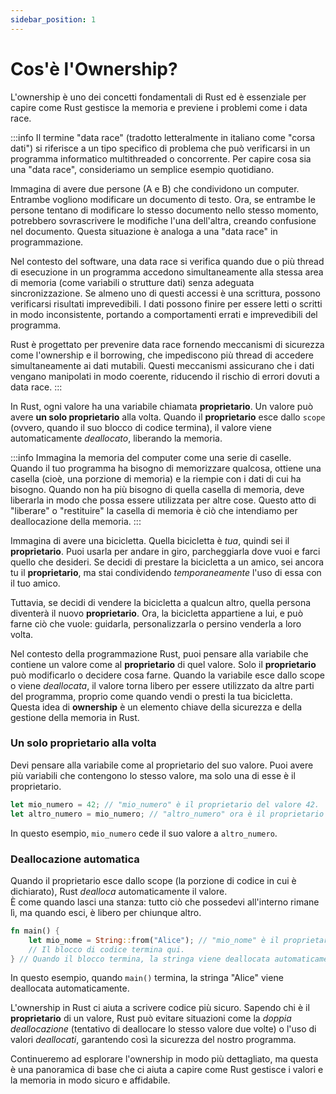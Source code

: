 ```yaml
---
sidebar_position: 1
---
```

# Cos'è l'Ownership?
L'ownership è uno dei concetti fondamentali di Rust ed è essenziale per capire come Rust gestisce la memoria e previene i problemi come i data race. 

:::info
Il termine "data race" (tradotto letteralmente in italiano come "corsa dati") si riferisce a un tipo specifico di problema che può verificarsi in un programma informatico multithreaded o concorrente. Per capire cosa sia una "data race", consideriamo un semplice esempio quotidiano.

Immagina di avere due persone (A e B) che condividono un computer. Entrambe vogliono modificare un documento di testo. Ora, se entrambe le persone tentano di modificare lo stesso documento nello stesso momento, potrebbero sovrascrivere le modifiche l'una dell'altra, creando confusione nel documento. Questa situazione è analoga a una "data race" in programmazione.

Nel contesto del software, una data race si verifica quando due o più thread di esecuzione in un programma accedono simultaneamente alla stessa area di memoria (come variabili o strutture dati) senza adeguata sincronizzazione. Se almeno uno di questi accessi è una scrittura, possono verificarsi risultati imprevedibili. I dati possono finire per essere letti o scritti in modo inconsistente, portando a comportamenti errati e imprevedibili del programma.

Rust è progettato per prevenire data race fornendo meccanismi di sicurezza come l'ownership e il borrowing, che impediscono più thread di accedere simultaneamente ai dati mutabili. Questi meccanismi assicurano che i dati vengano manipolati in modo coerente, riducendo il rischio di errori dovuti a data race.
:::

In Rust, ogni valore ha una variabile chiamata **proprietario**. Un valore può avere **un solo proprietario** alla volta. Quando il **proprietario** esce dallo `scope` (ovvero, quando il suo blocco di codice termina), il valore viene automaticamente *deallocato*, liberando la memoria.

:::info
Immagina la memoria del computer come una serie di caselle. Quando il tuo programma ha bisogno di memorizzare qualcosa, ottiene una casella (cioè, una porzione di memoria) e la riempie con i dati di cui ha bisogno. Quando non ha più bisogno di quella casella di memoria, deve liberarla in modo che possa essere utilizzata per altre cose. Questo atto di "liberare" o "restituire" la casella di memoria è ciò che intendiamo per deallocazione della memoria.
:::

Immagina di avere una bicicletta. Quella bicicletta è *tua*, quindi sei il **proprietario**. Puoi usarla per andare in giro, parcheggiarla dove vuoi e farci quello che desideri. Se decidi di prestare la bicicletta a un amico, sei ancora tu il **proprietario**, ma stai condividendo *temporaneamente* l'uso di essa con il tuo amico.

Tuttavia, se decidi di vendere la bicicletta a qualcun altro, quella persona diventerà il nuovo **proprietario**. Ora, la bicicletta appartiene a lui, e può farne ciò che vuole: guidarla, personalizzarla o persino venderla a loro volta.

Nel contesto della programmazione Rust, puoi pensare alla variabile che contiene un valore come al **proprietario** di quel valore. Solo il **proprietario** può modificarlo o decidere cosa farne. Quando la variabile esce dallo scope o viene *deallocata*, il valore torna libero per essere utilizzato da altre parti del programma, proprio come quando vendi o presti la tua bicicletta.  
Questa idea di **ownership** è un elemento chiave della sicurezza e della gestione della memoria in Rust.

### Un solo proprietario alla volta
Devi pensare alla variabile come al proprietario del suo valore. Puoi avere più variabili che contengono lo stesso valore, ma solo una di esse è il proprietario.

```rust
let mio_numero = 42; // "mio_numero" è il proprietario del valore 42.
let altro_numero = mio_numero; // "altro_numero" ora è il proprietario del valore 42.
```
In questo esempio, `mio_numero` cede il suo valore a `altro_numero`.

### Deallocazione automatica
Quando il proprietario esce dallo scope (la porzione di codice in cui è dichiarato), Rust *dealloca* automaticamente il valore.   
È come quando lasci una stanza: tutto ciò che possedevi all'interno rimane lì, ma quando esci, è libero per chiunque altro.

```rust
fn main() {
    let mio_nome = String::from("Alice"); // "mio_nome" è il proprietario della stringa "Alice".
    // Il blocco di codice termina qui.
} // Quando il blocco termina, la stringa viene deallocata automaticamente.
```

In questo esempio, quando `main()` termina, la stringa "Alice" viene deallocata automaticamente.

L'ownership in Rust ci aiuta a scrivere codice più sicuro. Sapendo chi è il **proprietario** di un valore, Rust può evitare situazioni come la *doppia deallocazione* (tentativo di deallocare lo stesso valore due volte) o l'uso di valori *deallocati*, garantendo così la sicurezza del nostro programma.

Continueremo ad esplorare l'ownership in modo più dettagliato, ma questa è una panoramica di base che ci aiuta a capire come Rust gestisce i valori e la memoria in modo sicuro e affidabile.